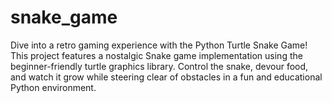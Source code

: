 # snake_game
Dive into a retro gaming experience with the Python Turtle Snake Game! This project features a nostalgic Snake game implementation using the beginner-friendly turtle graphics library. Control the snake, devour food, and watch it grow while steering clear of obstacles in a fun and educational Python environment.
